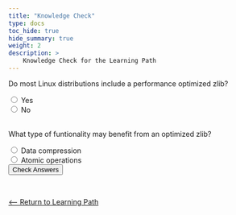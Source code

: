 ```yaml
---
title: "Knowledge Check" 
type: docs
toc_hide: true
hide_summary: true
weight: 2
description: >
    Knowledge Check for the Learning Path  
---
```



<style>
.info_text {
  margin: 5px;
  color: white;
}
.correct {
  background-color: #5B8200;
}
.incorrect {
  background-color: #CF1F1F;

}
</style>



<script type="text/javascript">      


  function showQuestion(Qnum, correctID) {
    if(document.getElementById(correctID).checked) {
      document.getElementById(Qnum+"_Correct_Answer").removeAttribute("hidden"); 
    }
    else {
      document.getElementById(Qnum+"_Incorrect_Answer").removeAttribute("hidden"); 
    }
  }


  function handleIt() {
    // Hide all info_texts by default to clear them.
    document.querySelectorAll('.info_text').forEach(item => {
      item.setAttribute("hidden","");
    })

    // Use logic per Question to determine correct or incorrect show.    
    showQuestion('Q1','yes');
    showQuestion('Q2','yes');

  }
</script>

<form action="javascript:handleIt()">
  <p>Do most Linux distributions include a performance optimized zlib?</p>
  <input type="radio" id="yes" name="arm_run">
  <label for="yes">Yes</label><br>

  <input type="radio" id="no" name="arm_run" value="no">
  <label for="no">No</label><br>

  <div id="Q1_Correct_Answer" class="info_text correct" hidden><p>That's right! Most Linux distributions include a generic zlib which is not optimized for Arm.</p></div>
  <div id="Q1_Incorrect_Answer" class="info_text incorrect"  hidden><p>That's incorrect. Try again.</p></div>


 <br>  



  <p>What type of funtionality may benefit from an optimized zlib?</p>
  <input type="radio" id="yes" name="threads" value="yes">
  <label for="true">Data compression</label><br>
  <input type="radio" id="no" name="threads" value="no">
  <label for="false">Atomic operations</label><br>  


  <div id="Q2_Correct_Answer" class="info_text correct" hidden><p>That's right! Data compression functions in any application may benefit.</p></div>
  <div id="Q2_Incorrect_Answer" class="info_text incorrect"  hidden><p>That's incorrect. Try again.</p></div>



  <input type="submit" value="Check Answers">
</form>


<br>

[<-- Return to Learning Path](/cloud/zlib/#sections)


